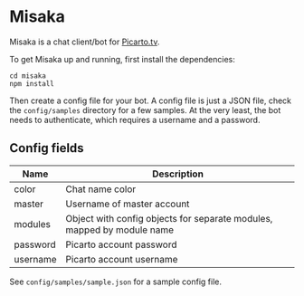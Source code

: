 Misaka
======

Misaka is a chat client/bot for [Picarto.tv].

To get Misaka up and running, first install the dependencies:
```
cd misaka
npm install
```

Then create a config file for your bot. A config file is just a JSON
file, check the `config/samples` directory for a few samples. At the
very least, the bot needs to authenticate, which requires a username
and a password.


Config fields
-------------

Name       | Description
---------- | ----------------------------------------------------------------------
color      | Chat name color
master     | Username of master account
modules    | Object with config objects for separate modules, mapped by module name
password   | Picarto account password
username   | Picarto account username

See `config/samples/sample.json` for a sample config file.


[Picarto.tv]:https://www.picarto.tv
